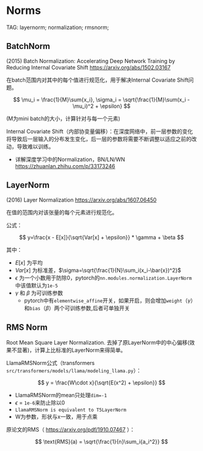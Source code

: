 Norms
=====

TAG: layernorm; normalization; rmsnorm;

## BatchNorm

(2015) Batch Normalization: Accelerating Deep Network Training by Reducing Internal Covariate Shift https://arxiv.org/abs/1502.03167

在batch范围内对其中的每个值进行规范化，用于解决Internal Covariate Shift问题。

$$
\mu_i = \frac{1}{M}\sum{x_i}, \sigma_i = \sqrt{\frac{1}{M}\sum(x_i - \mu_i)^2 + \epsilon}
$$

(M为mini batch的大小，计算针对与每一个元素)

Internal Covariate Shift（内部协变量偏移）：在深度网络中，前一层参数的变化将导致后一层输入的分布发生变化，后一层的参数将需要不断调整以适应之前的改动，导致难以训练。

* 详解深度学习中的Normalization，BN/LN/WN https://zhuanlan.zhihu.com/p/33173246

## LayerNorm

(2016) Layer Normalization https://arxiv.org/abs/1607.06450

在值的范围内对该张量的每个元素进行规范化。

公式：

$$
y=\frac{x - E[x]}{\sqrt{Var[x] + \epsilon}} * \gamma + \beta
$$

其中：

* $E[x]$ 为平均
* $Var[x]$ 为标准差，$\sigma=\sqrt{\frac{1}{N}\sum_i(x_i-\bar{x})^2}$
* $\epsilon$ 为一个小数用于防除0，pytorch的`nn.modules.normalization.LayerNorm`中该值默认为`1e-5`
* $\gamma$ 和 $\beta$ 为可训练参数
  * pytorch中有`elementwise_affine`开关，如果开启，则会增加`weight`（$\gamma$）和`bias`（$\beta$）两个可训练参数,后者可单独开关

## RMS Norm

Root Mean Square Layer Normalization. 去掉了原LayerNorm中的中心偏移(效果不显著)，计算上比标准的LayerNorm来得简单。

LlamaRMSNorm公式（transformers `src/transformers/models/llama/modeling_llama.py`）：

$$
y = \frac{W\cdot x}{\sqrt{E(x^2) + \epsilon}}
$$

* LlamaRMSNorm的mean只处理`dim=-1`
* $\epsilon$ = `1e-6`来防止除以0
* `LlamaRMSNorm is equivalent to T5LayerNorm`
* W为参数，形状与x一致，用于点乘

原论文的RMS（ https://arxiv.org/pdf/1910.07467 ）：

$$
\text{RMS}(a) = \sqrt{\frac{1}{n}\sum_i{a_i^2}}
$$